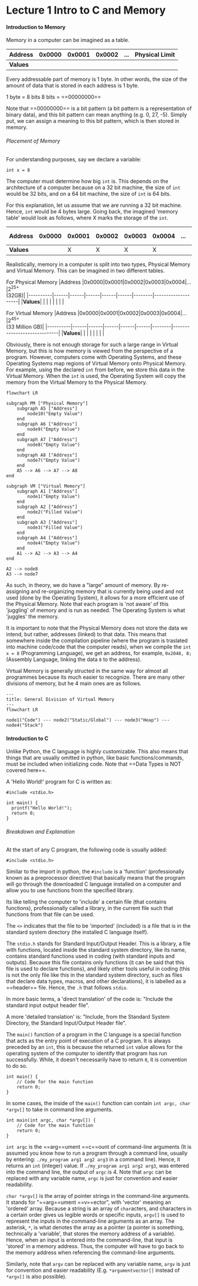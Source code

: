 # Lecture 1 Intro to C and Memory

#### Introduction to Memory
Memory in a computer can be imagined as a table.

|Address   |0x0000|0x0001|0x0002|...     |Physical Limit|
|----------|------|------|------|--------|--------------|
|**Values**|      |      |      |        |              |

Every addressable part of memory is 1 byte. In other words, the size of the amount of data that is stored in each address is 1 byte.

1 byte = 8 bits
8 bits = ==00000000==

Note that ==00000000== is a bit pattern (a bit pattern is a representation of binary data), and this bit pattern can mean anything (e.g. 0, 27, -5). Simply put, we can assign a meaning to this bit pattern, which is then stored in memory.

###### Placement of Memory
For understanding purposes, say we declare a variable:
```
int x = 8
```
The computer must determine how big `int` is. This depends on the architecture of a computer because on a 32 bit machine, the size of `int` would be 32 bits, and on a 64 bit machine, the size of `int` is 64 bits.

For this explanation, let us assume that we are running a 32 bit machine. Hence, `int` would be 4 bytes large. Going back, the imagined 'memory table' would look as follows, where X marks the storage of the `int`.

|Address   |0x0000|0x0001|0x0002|0x0003|0x0004|...     |Physical Limit|
|----------|------|------|------|------|------|--------|--------------|
|**Values**|      |X     |X     |X     |X     |        |              |

Realistically, memory in a computer is split into two types, Physical Memory and Virtual Memory. This can be imagined in two different tables.

For Physical Memory
|Address   |0x0000|0x0001|0x0002|0x0003|0x0004|...     |$2^{25+}$</br>(32GB)|
|----------|------|------|------|------|------|--------|--------------------|
|**Values**|      |      |      |      |      |        |                    |

For Virtual Memory
|Address   |0x0000|0x0001|0x0002|0x0003|0x0004|...     |$2^{45+}$</br>(33 Million GB)|
|----------|------|------|------|------|------|--------|-----------------------------|
|**Values**|      |      |      |      |      |        |                             |

Obviously, there is not enough storage for such a large range in Virtual Memory, but this is how memory is viewed from the perspective of a program. However, computers come with Operating Systems, and these Operating Systems map regions of Virtual Memory onto Physical Memory. For example, using the declared `int` from before, we store this data in the Virtual Memory. When the `int` is used, the Operating System will copy the memory from the Virtual Memory to the Physical Memory.

```mermaid
flowchart LR

subgraph PM ["Physical Memory"]
    subgraph A5 ["Address"]
        node10("Empty Value")
    end
    subgraph A6 ["Address"]
        node9("Empty Value")
    end
    subgraph A7 ["Address"]
        node8("Empty Value")
    end
    subgraph A8 ["Address"]
        node7("Empty Value")
    end
    A5 --> A6 --> A7 --> A8
end

subgraph VM ["Virtual Memory"]
    subgraph A1 ["Address"]
        node1("Empty Value")
    end
    subgraph A2 ["Address"]
        node2("Filled Value")
    end
    subgraph A3 ["Address"]
        node3("Filled Value")
    end
    subgraph A4 ["Address"]
        node4("Empty Value")
    end
    A1 --> A2 --> A3 --> A4
end

A2 --> node8
A3 --> node7
```

As such, in theory, we do have a "large" amount of memory. By re-assigning and re-organizing memory that is currently being used and not used (done by the Operating System), it allows for a more efficient use of the Physical Memory. 
Note that each program is 'not aware' of this 'juggling' of memory and is run as needed. The Operating System is what 'juggles' the memory.

It is important to note that the Physical Memory does not store the data we intend, but rather, addresses (linked) to that data. This means that somewhere inside the compilation pipeline (where the program is traslated into machine code/code that the computer reads), when we compile the `int x = 8` (Programming Language), we get an address, for example, `0x2048, 8;` (Assembly Language, linking the data `8` to the address).

Virtual Memory is generally structed in the same way for almost all programmes because its much easier to recognize. There are many other divisions of memory, but he 4 main ones are as follows.

```mermaid
---
title: General Division of Virtual Memory
---
flowchart LR

node1("Code") --- node2("Static/Global") --- node3("Heap") --- node4("Stack")

```


#### Introduction to C
Unlike Python, the C language is highly customizable. This also means that things that are usually omitted in python, like basic functions/commands, must be included when initializing code. Note that ==Data Types is NOT covered here==.

A 'Hello World!' program for C is written as:
```
#include <stdio.h>

int main() {
  printf("Hello World!");
  return 0;
}
```
###### Breakdown and Explanation

At the start of any C program, the following code is usually added:
```
#include <stdio.h>
```
Similar to the import in python, the `#include` is a 'function' (professionally known as a preprocessor directive) that basically means that the program will go through the downloaded C language installed on a computer and allow you to use functions from the specified library.

Its like telling the computer to 'include' a certain file (that contains functions), professionally called a library, in the current file such that functions from that file can be used.

The `<>` indicates that the file to be 'imported' (included) is a file that is in the standard system directory (the installed C language itself).

The `stdio.h` stands for Standard Input/Output Header. This is a library, a file with functions, located inside the standard system directory, like its name, contains standard functions used in coding (with standard inputs and outputs). Because this file contains only functions (it can be said that this file is used to declare functions), and likely other tools useful in coding (this is not the only file like this in the standard system directory, such as files that declare data types, macros, and other declarations), it is labelled as a ==header== file. Hence, the `.h` that follows `stdio`.

In more basic terms, a 'direct translation' of the code is: "Include the standard input output header file".

A more 'detailed translation' is: "Include, from the Standard System Directory, the Standard Input/Output Header file".

The `main()` function of a program in the C language is a special function that acts as the entry point of execution of a C program. It is always preceded by an `int`, this is because the returned `int` value allows for the operating system of the computer to identify that program has run successfully. While, it doesn't necessarily have to return `0`, it is convention to do so.

```
int main() {
    // Code for the main function
    return 0;
}
```

In some cases, the inside of the `main()` function can contain `int argc, char *argv[]` to take in command line arguments.
```
int main(int argc, char *argv[]) {
    // Code for the main function
    return 0;
}
```
`int argc` is the ==arg==ument ==c==ount of command-line arguments (It is assumed you know how to run a program through a command line, usually by entering: `./my_program arg1 arg2 arg3` in a command line). Hence, it returns an `int` (integer) value. If `./my_program arg1 arg2 arg3`, was entered into the command line, the output of `argc` is 4. Note that `argc` can be replaced with any variable name, `argc` is just for convention and easier readability.

`char *argv[]` is the array of pointer strings in the command-line arguments. It stands for "==arg==ument ==v==ector", with 'vector' meaning an 'ordered' array. Because a string is an array of `char`acters, and characters in a certain order gives us legible words or specific inputs, `argv[]` is used to represent the inputs in the command-line arguments as an array. The asterisk, `*`, is what denotes the array as a pointer (a pointer is something, technically a 'variable', that stores the memory address of a variable). Hence, when an input is entered into the command-line, that input is 'stored' in a memory address. Thus, the computer will have to go back to the memory address when referencing the command-line arguments.

Similarly, note that `argv` can be replaced with any variable name, `argv` is just for convention and easier readability (E.g. `*argumentvector[]` instead of `*argv[]` is also possible).
